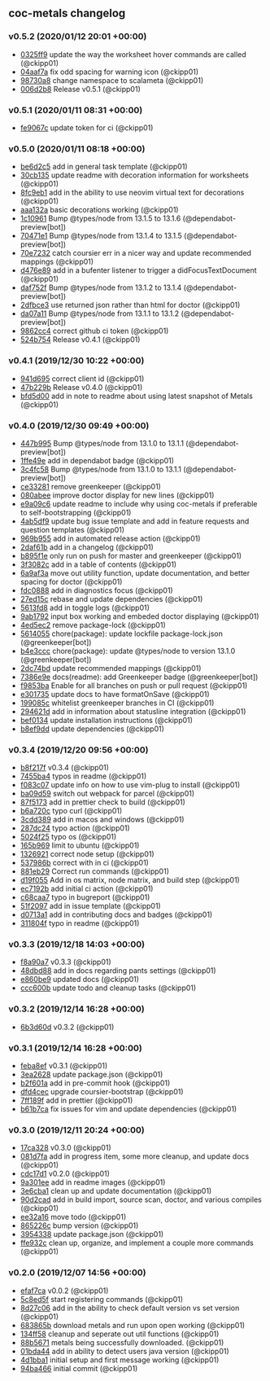 ## coc-metals changelog

### v0.5.2 (2020/01/12 20:01 +00:00)
- [0325ff9](https://github.com/ckipp01/coc-metals/commit/0325ff9f5df7350a88819ece2eeb79634bb7690d) update the way the worksheet hover commands are called (@ckipp01)
- [04aaf7a](https://github.com/ckipp01/coc-metals/commit/04aaf7ac1c39848bd7d5f8e3fdaafafcfb236374) fix odd spacing for warning icon (@ckipp01)
- [98730a8](https://github.com/ckipp01/coc-metals/commit/98730a881cd483b6d6fd801abc07d6918d8321f6) change namespace to scalameta (@ckipp01)
- [006d2b8](https://github.com/ckipp01/coc-metals/commit/006d2b893e6fcb9d13ce7de370c524310b508883) Release v0.5.1 (@ckipp01)

### v0.5.1 (2020/01/11 08:31 +00:00)
- [fe9067c](https://github.com/ckipp01/coc-metals/commit/fe9067c9900dd6edddc2b06e76f911e7da2c2961) update token for ci (@ckipp01)

### v0.5.0 (2020/01/11 08:18 +00:00)
- [be6d2c5](https://github.com/ckipp01/coc-metals/commit/be6d2c581fcd4b6eaa62dc44b3093a65553af85a) add in general task template (@ckipp01)
- [30cb135](https://github.com/ckipp01/coc-metals/commit/30cb135b9c530c9c732628c2c0556185f01261d5) update readme with decoration information for worksheets (@ckipp01)
- [8fc9eb1](https://github.com/ckipp01/coc-metals/commit/8fc9eb1257c9f72be740d03acf3e194e03d8daeb) add in the ability to use neovim virtual text for decorations (@ckipp01)
- [aaa132a](https://github.com/ckipp01/coc-metals/commit/aaa132a432b801a26efe9c711957a4bb4e1b9ad3) basic decorations working (@ckipp01)
- [1c10961](https://github.com/ckipp01/coc-metals/commit/1c109610359c12f97cf2cc92b1dbccdd8f68f7c4) Bump @types/node from 13.1.5 to 13.1.6 (@dependabot-preview[bot])
- [70471e1](https://github.com/ckipp01/coc-metals/commit/70471e10925248ea3b1b50e4f609881488e04a26) Bump @types/node from 13.1.4 to 13.1.5 (@dependabot-preview[bot])
- [70e7232](https://github.com/ckipp01/coc-metals/commit/70e7232fb0a0f2fc468d3e63dec738832a0f44fd) catch coursier err in a nicer way and update recommended mappings (@ckipp01)
- [d476e89](https://github.com/ckipp01/coc-metals/commit/d476e89e44405765087ff377d7e8ecc84b0fa4f6) add in a bufenter listener to trigger a didFocusTextDocument (@ckipp01)
- [daf752f](https://github.com/ckipp01/coc-metals/commit/daf752f7b868d59ace820c53fc90045fef629d82) Bump @types/node from 13.1.2 to 13.1.4 (@dependabot-preview[bot])
- [2dfbce3](https://github.com/ckipp01/coc-metals/commit/2dfbce37d27ab73206d007eae916fb3b1b59319a) use returned json rather than html for doctor (@ckipp01)
- [da07a11](https://github.com/ckipp01/coc-metals/commit/da07a11f5861c0f1cff5af8c40748a0cb1a0f26e) Bump @types/node from 13.1.1 to 13.1.2 (@dependabot-preview[bot])
- [9862cc4](https://github.com/ckipp01/coc-metals/commit/9862cc4f1380c9895daf76320c1ed494795cee0e) correct github ci token (@ckipp01)
- [524b754](https://github.com/ckipp01/coc-metals/commit/524b754b16d451e7bfab9efac12b5db57d45644d) Release v0.4.1 (@ckipp01)

### v0.4.1 (2019/12/30 10:22 +00:00)
- [941d695](https://github.com/ckipp01/coc-metals/commit/941d6952f7b0a80cb348fd920554d7fa3a42bd37) correct client id (@ckipp01)
- [47b229b](https://github.com/ckipp01/coc-metals/commit/47b229b03ab8508fc25acfda62798de6fa8dc654) Release v0.4.0 (@ckipp01)
- [bfd5d00](https://github.com/ckipp01/coc-metals/commit/bfd5d0009d1d6dfbc8ffb48caa149d5bd071720c) add in note to readme about using latest snapshot of Metals (@ckipp01)

### v0.4.0 (2019/12/30 09:49 +00:00)
- [447b995](https://github.com/ckipp01/coc-metals/commit/447b99501c40e719e9afdc0a1bcec87b3bb5db92) Bump @types/node from 13.1.0 to 13.1.1 (@dependabot-preview[bot])
- [1ffe49e](https://github.com/ckipp01/coc-metals/commit/1ffe49e561a88e0e752b05a0ca2458f7dde88501) add in dependabot badge (@ckipp01)
- [3c4fc58](https://github.com/ckipp01/coc-metals/commit/3c4fc58bf17f8cc8097355e2bcd070fc8d6b1dfc) Bump @types/node from 13.1.0 to 13.1.1 (@dependabot-preview[bot])
- [ce33281](https://github.com/ckipp01/coc-metals/commit/ce3328122982309b21dca3fd8281b2b116288da5) remove greenkeeper (@ckipp01)
- [080abee](https://github.com/ckipp01/coc-metals/commit/080abee47e433120a05bad97025db56199e34dec) improve doctor display for new lines (@ckipp01)
- [e9a09c6](https://github.com/ckipp01/coc-metals/commit/e9a09c68eebd9d51ed31a5d6f1fc9ca3df43ea3d) update readme to include why using coc-metals if preferable to self-bootstrapping (@ckipp01)
- [4ab5df9](https://github.com/ckipp01/coc-metals/commit/4ab5df98ea0ea0db20a65e2832f229536a5921a5) update bug issue template and add in feature requests and question templates (@ckipp01)
- [969b955](https://github.com/ckipp01/coc-metals/commit/969b95541139d0792b088c18c517243ca6bbcbb5) add in automated release action (@ckipp01)
- [2daf61b](https://github.com/ckipp01/coc-metals/commit/2daf61b2e3b755b2f5643e1e6a1dd571b331ecaa) add in a changelog (@ckipp01)
- [b895f1e](https://github.com/ckipp01/coc-metals/commit/b895f1e66170a46a9f197a647a1770b5900b643f) only run on push for master and greenkeeper (@ckipp01)
- [3f3082c](https://github.com/ckipp01/coc-metals/commit/3f3082c17a815d63f00d95d6399a31ebba8c810c) add in a table of contents (@ckipp01)
- [6a9af3a](https://github.com/ckipp01/coc-metals/commit/6a9af3a1860b558e1f5e13bac4d72a20335ff926) move out utility function, update documentation, and better spacing for doctor (@ckipp01)
- [fdc0888](https://github.com/ckipp01/coc-metals/commit/fdc088829696f54453fe921f0e34e9c3880c92a9) add in diagnostics focus (@ckipp01)
- [27ed15c](https://github.com/ckipp01/coc-metals/commit/27ed15c0eaf6721ced74fe77a368788d84899f9b) rebase and update dependencies (@ckipp01)
- [5613fd8](https://github.com/ckipp01/coc-metals/commit/5613fd8c5e4191474ee82fa8758e871befb59bc9) add in toggle logs (@ckipp01)
- [9ab1792](https://github.com/ckipp01/coc-metals/commit/9ab17921f2da323b20c741c377e8f3c006b6d138) input box working and embeded doctor displaying (@ckipp01)
- [4ed5ec2](https://github.com/ckipp01/coc-metals/commit/4ed5ec2d439b8df129b858711822246ffa3b06bc) remove package-lock (@ckipp01)
- [5614055](https://github.com/ckipp01/coc-metals/commit/5614055d927715690120e605da71f4d6b44293c6) chore(package): update lockfile package-lock.json (@greenkeeper[bot])
- [b4e3ccc](https://github.com/ckipp01/coc-metals/commit/b4e3ccc4f533a018fd28e546c369a83d3e6ab4e9) chore(package): update @types/node to version 13.1.0 (@greenkeeper[bot])
- [2dc74bd](https://github.com/ckipp01/coc-metals/commit/2dc74bd91b1946b8335e2cbef8c63cdcee99fa34) update recommended mappings (@ckipp01)
- [7386e9e](https://github.com/ckipp01/coc-metals/commit/7386e9e55a957d5a08559d7954ca7b6ee5803aea) docs(readme): add Greenkeeper badge (@greenkeeper[bot])
- [f9853ba](https://github.com/ckipp01/coc-metals/commit/f9853ba524e577a789811db38aa515b99c9735bb) Enable for all branches on push or pull request (@ckipp01)
- [e301735](https://github.com/ckipp01/coc-metals/commit/e3017355c83948d99248afe592f878832c4e5254) update docs to have formatOnSave (@ckipp01)
- [199085c](https://github.com/ckipp01/coc-metals/commit/199085ce07a55e9b1d890a707b5628027dcf7e60) whitelist greenkeeper branches in CI (@ckipp01)
- [294621d](https://github.com/ckipp01/coc-metals/commit/294621d362a475bc1e38c3a539ba32da3fe6c467) add in information about statusline integration (@ckipp01)
- [bef0134](https://github.com/ckipp01/coc-metals/commit/bef0134770a7a676d49c3a0cf006c759590c168b) update installation instructions (@ckipp01)
- [b8ef9dd](https://github.com/ckipp01/coc-metals/commit/b8ef9ddd93feaeef821b96d2c4d78fed48852f09) update dependencies (@ckipp01)

### v0.3.4 (2019/12/20 09:56 +00:00)
- [b8f217f](https://github.com/ckipp01/coc-metals/commit/b8f217f6d89ca6dfb08350c569111af37ffeda19) v0.3.4 (@ckipp01)
- [7455ba4](https://github.com/ckipp01/coc-metals/commit/7455ba476dc14221fe8b5e55e2cb549d61462eb0) typos in readme (@ckipp01)
- [f083c07](https://github.com/ckipp01/coc-metals/commit/f083c073640d436e32dd5480de6b72b4d8dc54d7) update info on how to use vim-plug to install (@ckipp01)
- [ba09d59](https://github.com/ckipp01/coc-metals/commit/ba09d5927f32cb0a3244d5053ead32a28223c839) switch out webpack for parcel (@ckipp01)
- [87f5173](https://github.com/ckipp01/coc-metals/commit/87f5173be6fa59d13dd05948e7a1b13a90f955c4) add in prettier check to build (@ckipp01)
- [b6a720c](https://github.com/ckipp01/coc-metals/commit/b6a720c3e1c6cd95efac5a54a81b37ab777050fd) typo curl (@ckipp01)
- [3cdd389](https://github.com/ckipp01/coc-metals/commit/3cdd389ff499d384c56ead8c481c5790e34f8107) add in macos and windows (@ckipp01)
- [287dc24](https://github.com/ckipp01/coc-metals/commit/287dc24bfa6892bd7a4ab09c496d0847e03ceb24) typo action (@ckipp01)
- [5024f25](https://github.com/ckipp01/coc-metals/commit/5024f25968746f789cd71f429bf7d992a069bd12) typo os (@ckipp01)
- [165b969](https://github.com/ckipp01/coc-metals/commit/165b96931cc42dc1dbfcd0863f2b599601bf0fb6) limit to ubuntu (@ckipp01)
- [1326921](https://github.com/ckipp01/coc-metals/commit/13269219be734458a1e4f96cdee93ab6d9922dfe) correct node setup (@ckipp01)
- [537986b](https://github.com/ckipp01/coc-metals/commit/537986b097bae525b92bfa6f8329dcd4fcbc2e3f) correct with in ci (@ckipp01)
- [881eb29](https://github.com/ckipp01/coc-metals/commit/881eb294305010dc4738a465a7b2cc234f6b27e3) Correct run commands (@ckipp01)
- [d19f055](https://github.com/ckipp01/coc-metals/commit/d19f055ea842c23d160e3ec80ea336004e930445) Add in os matrix, node matrix, and build step (@ckipp01)
- [ec7192b](https://github.com/ckipp01/coc-metals/commit/ec7192b18be43d8a0f68778cda6345f66e431651) add initial ci action (@ckipp01)
- [c68caa7](https://github.com/ckipp01/coc-metals/commit/c68caa77de126825c076b4a7544c4b9360616553) typo in bugreport (@ckipp01)
- [51f2097](https://github.com/ckipp01/coc-metals/commit/51f2097099cdebd8cf0856f2075d7022f3013100) add in issue template (@ckipp01)
- [d0713a1](https://github.com/ckipp01/coc-metals/commit/d0713a1d6dcf0b3eb4199671b5cd0d1ef3a7653f) add in contributing docs and badges (@ckipp01)
- [311804f](https://github.com/ckipp01/coc-metals/commit/311804fbcb6e2a9d54544bf25bb9a47c83c2f729) typo in readme (@ckipp01)

### v0.3.3 (2019/12/18 14:03 +00:00)
- [f8a90a7](https://github.com/ckipp01/coc-metals/commit/f8a90a79e8fb3286342481233e88d24515d0fdaa) v0.3.3 (@ckipp01)
- [48dbd88](https://github.com/ckipp01/coc-metals/commit/48dbd88364e35364a3ef4849f919b583553bd560) add in docs regarding pants settings (@ckipp01)
- [e860be9](https://github.com/ckipp01/coc-metals/commit/e860be9dd3c08eb7b5b70aca3a3774075b814214) updated docs (@ckipp01)
- [ccc600b](https://github.com/ckipp01/coc-metals/commit/ccc600bbef7a8d5c59a00bb8699cdd0b15012720) update todo and cleanup tasks (@ckipp01)

### v0.3.2 (2019/12/14 16:28 +00:00)
- [6b3d60d](https://github.com/ckipp01/coc-metals/commit/6b3d60dcb2584586845f52397ba539aed1e67bc6) v0.3.2 (@ckipp01)

### v0.3.1 (2019/12/14 16:28 +00:00)
- [feba8ef](https://github.com/ckipp01/coc-metals/commit/feba8ef22209b51caa76a59c24da6ac738b9149d) v0.3.1 (@ckipp01)
- [3ea2628](https://github.com/ckipp01/coc-metals/commit/3ea2628b8e8fadafef5d75362d2cb4e6598f76ac) update package.json (@ckipp01)
- [b2f601a](https://github.com/ckipp01/coc-metals/commit/b2f601a91b9f9b415cc0da94e5ab01ec93b0ad0f) add in pre-commit hook (@ckipp01)
- [dfd4cec](https://github.com/ckipp01/coc-metals/commit/dfd4cecca90ff27eb33f6b83e05dc039aec3b439) upgrade coursier-bootstrap (@ckipp01)
- [7ff189f](https://github.com/ckipp01/coc-metals/commit/7ff189fccb9801b43089d590a5d4f42a2ac6c114) add in prettier (@ckipp01)
- [b61b7ca](https://github.com/ckipp01/coc-metals/commit/b61b7ca391f68c7a162134dcc0db28a467197385) fix issues for vim and update dependencies (@ckipp01)

### v0.3.0 (2019/12/11 20:24 +00:00)
- [17ca328](https://github.com/ckipp01/coc-metals/commit/17ca3281991479df80ce898d29aef0173eacb2a5) v0.3.0 (@ckipp01)
- [081d7fa](https://github.com/ckipp01/coc-metals/commit/081d7fa6fe2768bc7a309e4feb3821252ae8ba11) add in progress item, some more cleanup, and update docs (@ckipp01)
- [cdc17d1](https://github.com/ckipp01/coc-metals/commit/cdc17d14805be851b3abd04dd58c7dcdb7fe9d7e) v0.2.0 (@ckipp01)
- [9a301ee](https://github.com/ckipp01/coc-metals/commit/9a301ee3710b7f39447b69b003c4957eede49787) add in readme images (@ckipp01)
- [3e6cba1](https://github.com/ckipp01/coc-metals/commit/3e6cba16cdcd3f80dcb5604e7b72ce9f8499ebd9) clean up and update documentation (@ckipp01)
- [90d2cad](https://github.com/ckipp01/coc-metals/commit/90d2cada004f187dc75f1156dfc43198f7a62831) add in build import, source scan, doctor, and various compiles (@ckipp01)
- [ee32a16](https://github.com/ckipp01/coc-metals/commit/ee32a16e3b0541afe68f5caf9af951a31be2d481) move todo (@ckipp01)
- [865226c](https://github.com/ckipp01/coc-metals/commit/865226c900e132c865c32dffc72a30384d5ace2c) bump version (@ckipp01)
- [3954338](https://github.com/ckipp01/coc-metals/commit/3954338bdd969e06ab43a257dca9ff21966920e7) update package.json (@ckipp01)
- [ffe932c](https://github.com/ckipp01/coc-metals/commit/ffe932cabc9cb4091948de3063364f8c4d520215) clean up, organize, and implement a couple more commands (@ckipp01)

### v0.2.0 (2019/12/07 14:56 +00:00)
- [efaf7ca](https://github.com/ckipp01/coc-metals/commit/efaf7ca0432310dd7a53d4bb41debbbc8132e0d6) v0.0.2 (@ckipp01)
- [5c8ed5f](https://github.com/ckipp01/coc-metals/commit/5c8ed5fca17b2c63a7bee3de032fd98120415b9a) start registering commands (@ckipp01)
- [8d27c06](https://github.com/ckipp01/coc-metals/commit/8d27c063aaa7a20d23dc51f8624dd570d484516b) add in the ability to check default version vs set version (@ckipp01)
- [683865b](https://github.com/ckipp01/coc-metals/commit/683865b934176ef1d4386789ba3af35d2acc0798) download metals and run upon open working (@ckipp01)
- [134ff58](https://github.com/ckipp01/coc-metals/commit/134ff58f81c350debde3d54c5399131df13a9c47) cleanup and seperate out util functions (@ckipp01)
- [88b5671](https://github.com/ckipp01/coc-metals/commit/88b567130868384982b559e612b472ce95291f84) metals being successfully downloaded. (@ckipp01)
- [01bda44](https://github.com/ckipp01/coc-metals/commit/01bda445b6b04f54f53582cb75df12b6ac9ff448) add in ability to detect users java version (@ckipp01)
- [4d1bba1](https://github.com/ckipp01/coc-metals/commit/4d1bba1d3cba6a4de25dbd47ccc22ca1d7b59de6) initial setup and first message working (@ckipp01)
- [94ba466](https://github.com/ckipp01/coc-metals/commit/94ba46618127681454adaf36effb355cc73e1474) initial commit (@ckipp01)